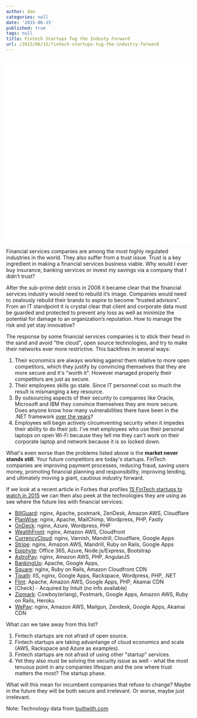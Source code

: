 ```yaml
---
author: dan
categories: null
date: '2015-06-15'
published: true
tags: null
title: Fintech Startups Tug the Industy Forward
url: /2015/06/15/fintech-startups-tug-the-industry-forward
---
```



<img class="lazy img-rounded img-responsive" src="data:image/gif;base64,R0lGODlhAQABAIABAP///wAAACwAAAAAAQABAAACAkQBADs=" alt="FinTech" data-src="/assets/img/billguard.png" width="750">

Financial services companies are among the most highly regulated industries in the world.  They also suffer from a trust issue.  Trust is a key ingredient in making a financial services business viable. Why would I ever buy insurance, banking services or invest my savings via a company that I didn’t trust?

After the sub-prime debt crisis in 2008 it became clear that the financial services industry would need to rebuild it’s image. Companies would need to zealously rebuild their brands to aspire to become “trusted advisors”. From an IT standpoint it is crystal clear that client and corporate data must be guarded and protected to prevent any loss as well as minimize the potential for damage to an organization’s reputation. How to manage the risk and yet stay innovative?

<!--more-->

The response by some financial services companies is to stick their head in the sand and avoid "the cloud", open source technologies, and try to make their networks ever more restrictive. This backfires in several ways:

1. Their economics are always working against them relative to more open competitors, which they justify by convincing themselves that they are more secure and it's "worth it". However managed properly their competitors are just as secure.
2. Their employees skills go stale. Since IT personnel cost so much the result is  mismanging a key resource.
3. By outsourcing aspects of their security to companies like Oracle, Microsoft and IBM they convince themselves they are more secure.  Does anyone know how many vulnerabilities there have been in the .NET framework [over the years](http://www.cvedetails.com/vulnerability-list/vendor_id-26/product_id-2002/Microsoft-.net-Framework.html)?
4. Employees will begin actively circumventing security when it impedes their ability to do their job. I've met employees who use their personal laptops on open Wi-Fi because they tell me they can't work on their corporate laptop and network because it is so locked down.  

What's even worse than the problems listed above is the **market never stands still**.  Your future competitors are today's startups. FinTech companies are improving payment processes, reducing fraud, saving users money, promoting financial planning and responsibility, improving lending, and ultimately moving a giant, cautious industry forward.

If we look at a recent article in Forbes that profiles [15 FinTech startups to watch in 2015](http://www.forbes.com/sites/ilyapozin/2014/12/14/15-fintech-startups-to-watch-in-2015/) we can then also peek at the technologies they are using as see where the future lies with financial services:

* [BillGuard](https://www.billguard.com/): nginx, Apache, postmark, ZenDesk, Amazon AWS, Cloudflare
* [PlanWise](http://planwise.com/): nginx, Apache, MailChimp, Wordpress, PHP, Fastly
* [OnDeck](https://www.ondeck.com/home-qualify/): nginx, Azure, Wordpress, PHP
* [WealthFront](https://www.wealthfront.com/): nginx, Amazon AWS, Cloudfront
* [CurrencyCloud](https://www.currencycloud.com/): nginx, Varnish, Mandrill, Cloudflare, Google Apps
* [Stripe](https://stripe.com/): nginx, Amazon AWS, Mandrill, Ruby on Rails, Google Apps
* [Epiphyte](http://www.epiphyte.com/): Office 365, Azure, Node.js/Express, Bootstrap
* [AstroPay](https://www.astropaycard.com/): nginx, Amazon AWS, PHP, AngularJS
* [BankingUp](http://www.bankingup.com/): Apache, Google Apps,
* [Square](https://squareup.com/): nginx, Ruby on Rails, Amazon Cloudfront CDN
* [Tipalti](http://www.tipalti.com/): IIS, nginx, Google Apps, Rackspace, Wordpress, PHP, .NET
* [Flint](https://www.flint.com/): Apache, Amazon AWS, Google Apps, PHP, Akamai CDN
* [Check] - Acquired by Intuit (no info available)
* [Zipmark](https://www.zipmark.com/): Cowboy(erlang), Postmark, Google Apps, Amazon AWS, Ruby on Rails, Heroku
* [WePay](https://www.wepay.com/): nginx, Amazon AWS, Mailgun, Zendesk, Google Apps, Akamai CDN

What can we take away from this list?

1. Fintech startups are not afraid of open source.
2. Fintech startups are taking advantange of cloud economics and scale (AWS, Rackspace and Azure as examples).
3. Fintech startups are not afraid of using other "startup" services.
4. Yet they also must be solving the security issue as well - what the most tenuous point in any companies lifespan and the one where trust matters the most?  The startup phase.  

What will this mean for incumbent companies that refuse to change? Maybe in the future they will be both secure and irrelevant.  Or worse, maybe just irrelevant.  

Note: Technology data from [builtwith.com](http://builtwith.com/)